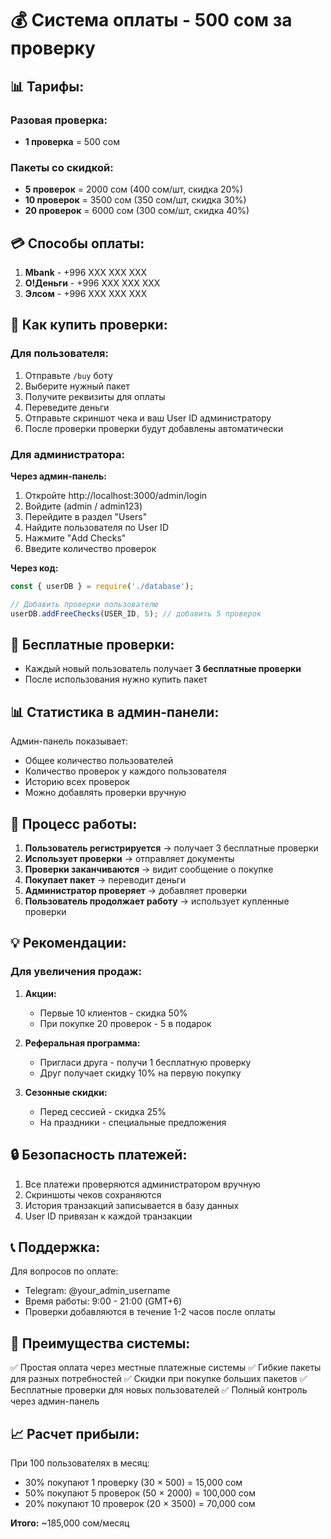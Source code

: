 # 💰 Система оплаты - 500 сом за проверку

## 📊 Тарифы:

### Разовая проверка:
- **1 проверка** = 500 сом

### Пакеты со скидкой:
- **5 проверок** = 2000 сом (400 сом/шт, скидка 20%)
- **10 проверок** = 3500 сом (350 сом/шт, скидка 30%)
- **20 проверок** = 6000 сом (300 сом/шт, скидка 40%)

## 💳 Способы оплаты:

1. **Mbank** - +996 XXX XXX XXX
2. **О!Деньги** - +996 XXX XXX XXX
3. **Элсом** - +996 XXX XXX XXX

## 📱 Как купить проверки:

### Для пользователя:

1. Отправьте `/buy` боту
2. Выберите нужный пакет
3. Получите реквизиты для оплаты
4. Переведите деньги
5. Отправьте скриншот чека и ваш User ID администратору
6. После проверки проверки будут добавлены автоматически

### Для администратора:

**Через админ-панель:**
1. Откройте http://localhost:3000/admin/login
2. Войдите (admin / admin123)
3. Перейдите в раздел "Users"
4. Найдите пользователя по User ID
5. Нажмите "Add Checks"
6. Введите количество проверок

**Через код:**
```javascript
const { userDB } = require('./database');

// Добавить проверки пользователю
userDB.addFreeChecks(USER_ID, 5); // добавить 5 проверок
```

## 🎁 Бесплатные проверки:

- Каждый новый пользователь получает **3 бесплатные проверки**
- После использования нужно купить пакет

## 📊 Статистика в админ-панели:

Админ-панель показывает:
- Общее количество пользователей
- Количество проверок у каждого пользователя
- Историю всех проверок
- Можно добавлять проверки вручную

## 🔄 Процесс работы:

1. **Пользователь регистрируется** → получает 3 бесплатные проверки
2. **Использует проверки** → отправляет документы
3. **Проверки заканчиваются** → видит сообщение о покупке
4. **Покупает пакет** → переводит деньги
5. **Администратор проверяет** → добавляет проверки
6. **Пользователь продолжает работу** → использует купленные проверки

## 💡 Рекомендации:

### Для увеличения продаж:

1. **Акции:**
   - Первые 10 клиентов - скидка 50%
   - При покупке 20 проверок - 5 в подарок

2. **Реферальная программа:**
   - Пригласи друга - получи 1 бесплатную проверку
   - Друг получает скидку 10% на первую покупку

3. **Сезонные скидки:**
   - Перед сессией - скидка 25%
   - На праздники - специальные предложения

## 🔒 Безопасность платежей:

1. Все платежи проверяются администратором вручную
2. Скриншоты чеков сохраняются
3. История транзакций записывается в базу данных
4. User ID привязан к каждой транзакции

## 📞 Поддержка:

Для вопросов по оплате:
- Telegram: @your_admin_username
- Время работы: 9:00 - 21:00 (GMT+6)
- Проверки добавляются в течение 1-2 часов после оплаты

## 🎯 Преимущества системы:

✅ Простая оплата через местные платежные системы
✅ Гибкие пакеты для разных потребностей
✅ Скидки при покупке больших пакетов
✅ Бесплатные проверки для новых пользователей
✅ Полный контроль через админ-панель

## 📈 Расчет прибыли:

При 100 пользователях в месяц:
- 30% покупают 1 проверку (30 × 500) = 15,000 сом
- 50% покупают 5 проверок (50 × 2000) = 100,000 сом
- 20% покупают 10 проверок (20 × 3500) = 70,000 сом

**Итого:** ~185,000 сом/месяц
